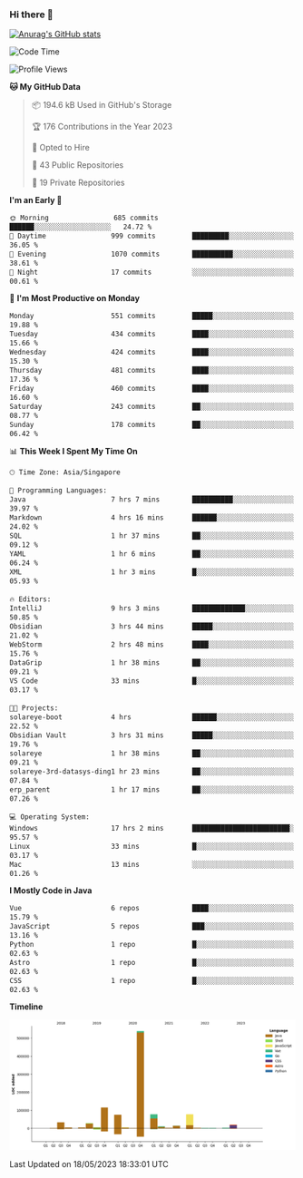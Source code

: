 ### Hi there 👋

[![Anurag's GitHub stats](https://github-readme-stats.vercel.app/api?username=xiumu2017&show_icons=true&theme=radical)](https://github.com/anuraghazra/github-readme-stats)

<!--
**xiumu2017/xiumu2017** is a ✨ _special_ ✨ repository because its `README.md` (this file) appears on your GitHub profile.

Here are some ideas to get you started:

- 🔭 I’m currently working on ...
- 🌱 I’m currently learning ...
- 👯 I’m looking to collaborate on ...
- 🤔 I’m looking for help with ...
- 💬 Ask me about ...
- 📫 How to reach me: ...
- 😄 Pronouns: ...
- ⚡ Fun fact: ...
-->

<!--START_SECTION:waka-->
![Code Time](http://img.shields.io/badge/Code%20Time-1%2C394%20hrs%2054%20mins-blue)

![Profile Views](http://img.shields.io/badge/Profile%20Views-7-blue)

**🐱 My GitHub Data** 

> 📦 194.6 kB Used in GitHub's Storage 
 > 
> 🏆 176 Contributions in the Year 2023
 > 
> 💼 Opted to Hire
 > 
> 📜 43 Public Repositories 
 > 
> 🔑 19 Private Repositories 
 > 
**I'm an Early 🐤** 

```text
🌞 Morning                685 commits         ██████░░░░░░░░░░░░░░░░░░░   24.72 % 
🌆 Daytime                999 commits         █████████░░░░░░░░░░░░░░░░   36.05 % 
🌃 Evening                1070 commits        ██████████░░░░░░░░░░░░░░░   38.61 % 
🌙 Night                  17 commits          ░░░░░░░░░░░░░░░░░░░░░░░░░   00.61 % 
```
📅 **I'm Most Productive on Monday** 

```text
Monday                   551 commits         █████░░░░░░░░░░░░░░░░░░░░   19.88 % 
Tuesday                  434 commits         ████░░░░░░░░░░░░░░░░░░░░░   15.66 % 
Wednesday                424 commits         ████░░░░░░░░░░░░░░░░░░░░░   15.30 % 
Thursday                 481 commits         ████░░░░░░░░░░░░░░░░░░░░░   17.36 % 
Friday                   460 commits         ████░░░░░░░░░░░░░░░░░░░░░   16.60 % 
Saturday                 243 commits         ██░░░░░░░░░░░░░░░░░░░░░░░   08.77 % 
Sunday                   178 commits         ██░░░░░░░░░░░░░░░░░░░░░░░   06.42 % 
```


📊 **This Week I Spent My Time On** 

```text
🕑︎ Time Zone: Asia/Singapore

💬 Programming Languages: 
Java                     7 hrs 7 mins        ██████████░░░░░░░░░░░░░░░   39.97 % 
Markdown                 4 hrs 16 mins       ██████░░░░░░░░░░░░░░░░░░░   24.02 % 
SQL                      1 hr 37 mins        ██░░░░░░░░░░░░░░░░░░░░░░░   09.12 % 
YAML                     1 hr 6 mins         ██░░░░░░░░░░░░░░░░░░░░░░░   06.24 % 
XML                      1 hr 3 mins         █░░░░░░░░░░░░░░░░░░░░░░░░   05.93 % 

🔥 Editors: 
IntelliJ                 9 hrs 3 mins        █████████████░░░░░░░░░░░░   50.85 % 
Obsidian                 3 hrs 44 mins       █████░░░░░░░░░░░░░░░░░░░░   21.02 % 
WebStorm                 2 hrs 48 mins       ████░░░░░░░░░░░░░░░░░░░░░   15.76 % 
DataGrip                 1 hr 38 mins        ██░░░░░░░░░░░░░░░░░░░░░░░   09.21 % 
VS Code                  33 mins             █░░░░░░░░░░░░░░░░░░░░░░░░   03.17 % 

🐱‍💻 Projects: 
solareye-boot            4 hrs               ██████░░░░░░░░░░░░░░░░░░░   22.52 % 
Obsidian Vault           3 hrs 31 mins       █████░░░░░░░░░░░░░░░░░░░░   19.76 % 
solareye                 1 hr 38 mins        ██░░░░░░░░░░░░░░░░░░░░░░░   09.21 % 
solareye-3rd-datasys-ding1 hr 23 mins        ██░░░░░░░░░░░░░░░░░░░░░░░   07.84 % 
erp_parent               1 hr 17 mins        ██░░░░░░░░░░░░░░░░░░░░░░░   07.26 % 

💻 Operating System: 
Windows                  17 hrs 2 mins       ████████████████████████░   95.57 % 
Linux                    33 mins             █░░░░░░░░░░░░░░░░░░░░░░░░   03.17 % 
Mac                      13 mins             ░░░░░░░░░░░░░░░░░░░░░░░░░   01.26 % 
```

**I Mostly Code in Java** 

```text
Vue                      6 repos             ████░░░░░░░░░░░░░░░░░░░░░   15.79 % 
JavaScript               5 repos             ███░░░░░░░░░░░░░░░░░░░░░░   13.16 % 
Python                   1 repo              █░░░░░░░░░░░░░░░░░░░░░░░░   02.63 % 
Astro                    1 repo              █░░░░░░░░░░░░░░░░░░░░░░░░   02.63 % 
CSS                      1 repo              █░░░░░░░░░░░░░░░░░░░░░░░░   02.63 % 
```



**Timeline**

![Lines of Code chart](https://raw.githubusercontent.com/xiumu2017/xiumu2017/main/assets/bar_graph.png)


 Last Updated on 18/05/2023 18:33:01 UTC
<!--END_SECTION:waka-->
